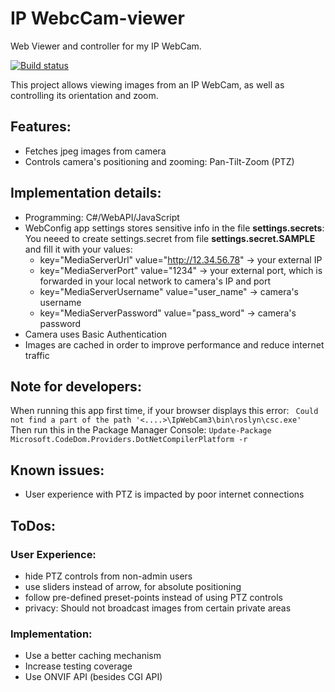 # IP WebcCam-viewer
Web Viewer and controller for my IP WebCam.

[![Build status](https://dev.azure.com/bradut/IP-WebCam/_apis/build/status/IP-WebCam-ASP.NET-CI)](https://dev.azure.com/bradut/IP-WebCam/_build/latest?definitionId=11)


This project allows viewing images from an IP WebCam, as well as controlling its orientation and zoom.

## Features:
- Fetches jpeg images from camera 
- Controls camera's positioning and zooming: Pan-Tilt-Zoom (PTZ)

## Implementation details:
- Programming: C#/WebAPI/JavaScript
- WebConfig app settings stores sensitive info in the file **settings.secrets**:
  You neeed to create settings.secret from file **settings.secret.SAMPLE** and fill it with your values:
    - key="MediaServerUrl" value="http://12.34.56.78" -> your external IP
    - key="MediaServerPort" value="1234" -> your external port, which is forwarded in your local network to camera's IP and port
    - key="MediaServerUsername" value="user_name" -> camera's username
    - key="MediaServerPassword" value="pass_word" -> camera's password
- Camera uses Basic Authentication
- Images are cached in order to improve performance and reduce internet traffic

## Note for developers:  
When running this app first time, if your browser displays this error:
``
Could not find a part of the path '<....>\IpWebCam3\bin\roslyn\csc.exe'``<br/>
Then run this in the Package Manager Console:
``
Update-Package Microsoft.CodeDom.Providers.DotNetCompilerPlatform -r
``

## Known issues:
- User experience with PTZ is impacted by poor internet connections
  
## ToDos:
### User Experience:
  - hide PTZ controls from non-admin users
  - use sliders instead of arrow, for absolute positioning
  - follow pre-defined preset-points instead of using PTZ controls
  - privacy: Should not broadcast images from certain private areas

### Implementation:
 - Use a better caching mechanism  
 - Increase testing coverage
 - Use ONVIF API (besides CGI API)
